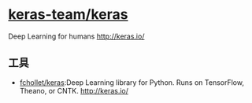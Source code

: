# [keras-team/keras](https://github.com/keras-team/keras)

Deep Learning for humans http://keras.io/


## 工具

* [fchollet/keras](https://github.com/fchollet/keras):Deep Learning library for Python. Runs on TensorFlow, Theano, or CNTK. http://keras.io/
